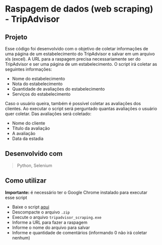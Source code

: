 # Raspagem de dados (web scraping) - TripAdvisor

## Projeto
Esse código foi desenvolvido com o objetivo de coletar informações de uma página de um estabelecimento do TripAdvisor e salvar em um arquivo xls (excel). A URL para a raspagem precisa necessariamente ser do TripAdvisor e ser uma página de um estabelecimento. O script irá coletar as seguintes informações:
- Nome do estabelecimento
- Nota do estabelecimento
- Quantidade de avaliações do estabelecimento
- Serviços do estabelecimento

Caso o usuário queira, também é possível coletar as avaliações dos clientes. Ao executar o script será perguntado quantas avaliações o usuário quer coletar. Das avaliações será coletado:
- Nome do cliente
- Título da avaliação
- A avaliação
- Data da estadia

## Desenvolvido com
> Python, Selenium


## Como utilizar
**Importante:** é necessário ter o Google Chrome instalado para executar esse script
- Baixe o script <a href="https://github.com/giuseppeusn/tripadvisor_scraping/releases/tag/v1.0.0">aqui</a>
- Descompacte o arquivo `.zip`
- Execute o arquivo `tripadvisor_scraping.exe`
- Informe a URL para fazer a raspagem
- Informe o nome do arquivo para salvar
- Informe e quantidade de comentários (informando 0 não irá coletar nenhum)
